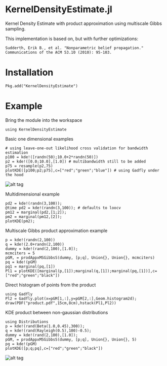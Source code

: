 # KernelDensityEstimate.jl
Kernel Density Estimate with product approximation using multiscale Gibbs sampling.

This implementation is based on, but with further optimizations:

    Sudderth, Erik B., et al. "Nonparametric belief propagation." Communications of the ACM 53.10 (2010): 95-103.

Installation
============

    Pkg.add("KernelDensityEstimate")

Example
=======

Bring the module into the workspace

    using KernelDensityEstimate

Basic one dimensional examples

    # using leave-one-out likelihood cross validation for bandwidth estimation
    p100 = kde!([randn(50);10.0+2*randn(50)])
    p2 = kde!([0.0;10.0],[1.0]) # multibandwidth still to be added
    p75 = resample(p2,75)
    plotKDE([p100;p2;p75],c=["red";"green";"blue"]) # using Gadfly under the hood

![alt tag](https://raw.githubusercontent.com/dehann/KernelDensityEstimate.jl/master/test/FirstExamplePlot.png)

Multidimensional example

    pd2 = kde!(randn(3,100));
    @time pd2 = kde!(randn(3,100)); # defaults to loocv
    pm12 = marginal(pd2,[1;2]);
    pm2 = marginal(pm12,[2]);
    plotKDE(pm2);

Multiscale Gibbs product approximation example

    p = kde!(randn(2,100))
    q = kde!(2.0+randn(2,100))
    dummy = kde!(rand(2,100),[1.0]);
    mcmciters = 5
    pGM, = prodAppxMSGibbsS(dummy, [p;q], Union{}, Union{}, mcmciters)
    pq = kde!(pGM)
    pq1 = marginal(pq,[1])
    Pl1 = plotKDE([marginal(p,[1]);marginal(q,[1]);marginal(pq,[1])],c=["red";"green";"black"])

Direct histogram of points from the product

    using Gadfly
    Pl2 = Gadfly.plot(x=pGM[1,:],y=pGM[2,:],Geom.histogram2d);
    draw(PDF("product.pdf",15cm,8cm),hstack(Pl1,Pl2))

KDE product between non-gaussian distributions

    using Distributions
    p = kde!(rand(Beta(1.0,0.45),300));
    q = kde!(rand(Rayleigh(0.5),100)-0.5);
    dummy = kde!(rand(2,100),[1.0]);
    pGM, = prodAppxMSGibbsS(dummy, [p;q], Union{}, Union{}, 5)
    pq = kde!(pGM)
    plotKDE([p;q;pq],c=["red";"green";"black"])

![alt tag](https://raw.githubusercontent.com/dehann/KernelDensityEstimate.jl/master/test/RayleighBetaProduct.png)
